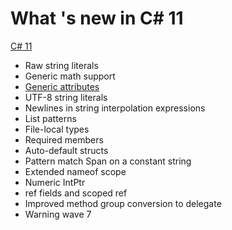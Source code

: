 ﻿# What 's new in C# 11

[C# 11](https://learn.microsoft.com/en-us/dotnet/csharp/whats-new/csharp-11)


- Raw string literals
- Generic math support
- [Generic attributes](/GenericAttributesExample.cs) 
- UTF-8 string literals
- Newlines in string interpolation expressions
- List patterns
- File-local types
- Required members
- Auto-default structs
- Pattern match Span<char> on a constant string
- Extended nameof scope
- Numeric IntPtr
- ref fields and scoped ref
- Improved method group conversion to delegate
- Warning wave 7